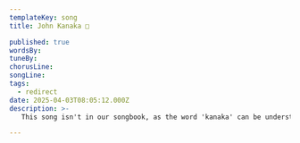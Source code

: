 ```yaml
---
templateKey: song
title: John Kanaka □

published: true
wordsBy: 
tuneBy: 
chorusLine: 
songLine: 
tags:
  - redirect
date: 2025-04-03T08:05:12.000Z
description: >-
   This song isn't in our songbook, as the word 'kanaka' can be understood to be racially derogatory. However, we have two rewritten versions of it - (1) "[John the Slacker](https://www.auntieshanty.org/songs/john-the-slacker-slacker/)" - which is very similar to the original, but with a change of chorus, and (2) [Ben Kenobi Nobi](https://www.auntieshanty.org/songs/ben-kenobi-nobi/), a Star Wars themed version by Les Barker.

---
```

